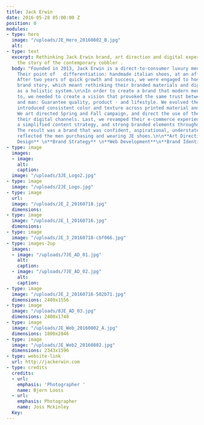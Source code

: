 ```yaml
---
title: Jack Erwin
date: 2016-05-28 05:00:00 Z
position: 0
modules:
- type: hero
  image: "/uploads/JE_Hero_20160802_B.jpg"
  alt: 
- type: text
  excerpt: Rethinking Jack Erwin brand, art direction and digital experience to tell
    the story of the contemporary cobbler .
  body: "Founded in 2013, Jack Erwin is a direct-to-consumer luxury mens shoe brands.
    Their point of   differentiation: handmade italian shoes, at an affordable price.
    After two years of quick growth and success, we were engaged to hone Jack Erwin’s
    brand story, which meant rethinking their branded materials and digital experience
    as a holistic system.\n\nIn order to create a brand that modern men could relate
    to, we needed to create a vision that provoked the same trust between cobbler
    and man: Guarantee quality, product - and lifestyle. We evolved the logo mark,
    introduced consistent color and texture across printed material and store design.
    We art directed Spring and Fall campaign, and direct the use of these assets across
    their digital channels. Last, we revamped their e-commerce experience by introducing
    a simplified content strategy, and strong branded elements throughout the website.
    The result was a brand that was confident, aspirational, understated, and truly
    reflected the men purchasing and wearing JE shoes.\n\n**Art Direction**\n**Web
    Design** \n**Brand Strategy** \n**Web Development**\n**Brand Identity**"
- type: image
  images:
  - image: 
    alt: 
    caption: 
  image: "/uploads/3JE_Logo2.jpg"
- type: image
  image: "/uploads/2JE_Logo.jpg"
- type: image
  url: 
  image: "/uploads/JE_2_20160718.jpg"
  dimensions: 
- type: image
  image: "/uploads/JE_1_20160716.jpg"
  dimensions: 
- type: image
  image: "/uploads/JE_3_20160718-cbf066.jpg"
- type: images-2up
  images:
  - image: "/uploads/7JE_AD_01.jpg"
    alt: 
    caption: 
  - image: "/uploads/7JE_AD_02.jpg"
    alt: 
    caption: 
- type: image
  image: "/uploads/JE_2_20160716-502b71.jpg"
  dimensions: 2400x1556
- type: image
  image: "/uploads/8JE_AD_03.jpg"
  dimensions: 2400x1740
- type: image
  image: "/uploads/JE_Web_20160802_A.jpg"
  dimensions: 1800x2846
- type: image
  image: "/uploads/JE_Web2_20160802.jpg"
  dimensions: 2343x1596
- type: website-link
  url: http://jackerwin.com
- type: credits
  credits:
  - url: 
    emphasis: 'Photographer '
    name: Bjorn Looss
  - url: 
    emphasis: Photographer
    name: Joss Mckinley
  Key: 
---
```


